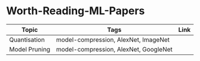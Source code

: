 # Worth-Reading-ML-Papers

Topic | Tags | Link
--|--|--
Quantisation | model-compression, AlexNet, ImageNet | 
Model Pruning | model-compression, AlexNet, GoogleNet |
